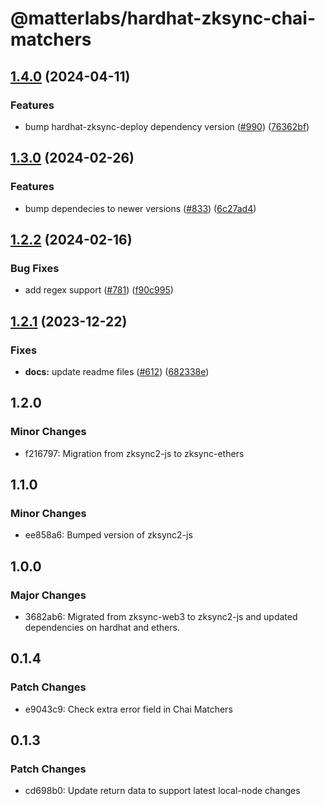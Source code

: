 # @matterlabs/hardhat-zksync-chai-matchers

## [1.4.0](https://github.com/matter-labs/hardhat-zksync/compare/@matterlabs/hardhat-zksync-chai-matchers-v1.3.0...@matterlabs/hardhat-zksync-chai-matchers-v1.4.0) (2024-04-11)


### Features

* bump hardhat-zksync-deploy dependency version ([#990](https://github.com/matter-labs/hardhat-zksync/issues/990)) ([76362bf](https://github.com/matter-labs/hardhat-zksync/commit/76362bf435a2af5294a9106370f9c9faaaccdd17))

## [1.3.0](https://github.com/matter-labs/hardhat-zksync/compare/@matterlabs/hardhat-zksync-chai-matchers-v1.2.2...@matterlabs/hardhat-zksync-chai-matchers-v1.3.0) (2024-02-26)


### Features

* bump dependecies to newer versions ([#833](https://github.com/matter-labs/hardhat-zksync/issues/833)) ([6c27ad4](https://github.com/matter-labs/hardhat-zksync/commit/6c27ad40cf4c2b7c55b049c2cd33dafcaff7f55e))

## [1.2.2](https://github.com/matter-labs/hardhat-zksync/compare/@matterlabs/hardhat-zksync-chai-matchers-v1.2.1...@matterlabs/hardhat-zksync-chai-matchers-v1.2.2) (2024-02-16)


### Bug Fixes

* add regex support ([#781](https://github.com/matter-labs/hardhat-zksync/issues/781)) ([f90c995](https://github.com/matter-labs/hardhat-zksync/commit/f90c99594f1ab9764c5b8ff722c81831b271b8d4))

## [1.2.1](https://github.com/matter-labs/hardhat-zksync/compare/@matterlabs/hardhat-zksync-chai-matchers@1.2.0...@matterlabs/hardhat-zksync-chai-matchers-v1.2.1) (2023-12-22)


### Fixes

* **docs:** update readme files ([#612](https://github.com/matter-labs/hardhat-zksync/issues/612)) ([682338e](https://github.com/matter-labs/hardhat-zksync/commit/682338e60f52021206325ff6eeec2c394a118642))

## 1.2.0

### Minor Changes

- f216797: Migration from zksync2-js to zksync-ethers

## 1.1.0

### Minor Changes

- ee858a6: Bumped version of zksync2-js

## 1.0.0

### Major Changes

- 3682ab6: Migrated from zksync-web3 to zksync2-js and updated dependencies on hardhat and ethers.

## 0.1.4

### Patch Changes

- e9043c9: Check extra error field in Chai Matchers

## 0.1.3

### Patch Changes

- cd698b0: Update return data to support latest local-node changes
